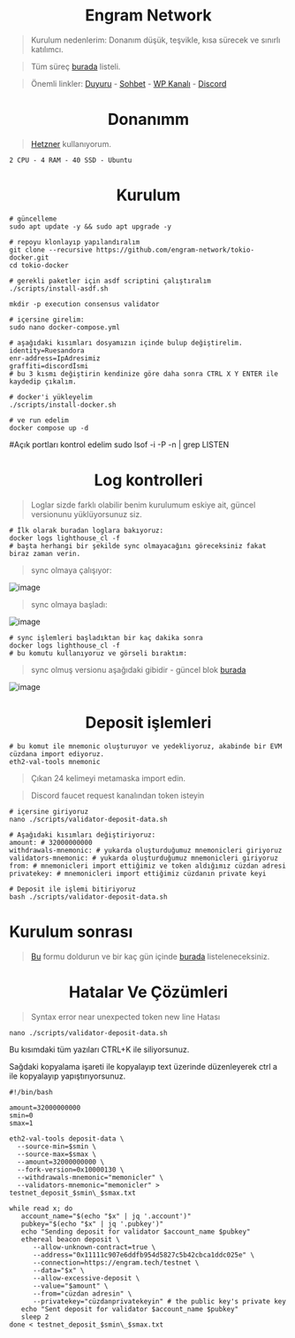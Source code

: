 <h1 align="center">Engram Network</h1>

> Kurulum nedenlerim: Donanım düşük, teşvikle, kısa sürecek ve sınırlı katılımcı.

> Tüm süreç [burada](https://engramnet.io/engram-tokio-testnet-program/) listeli.

> Önemli linkler: [Duyuru](https://t.me/RuesAnnouncement) - [Sohbet](https://t.me/RuesChat) -  [WP Kanalı](https://whatsapp.com/channel/0029VaBcj7V1dAw1H2KhMk34) - [Discord](https://discord.gg/pmaaU4J2)

<h1 align="center">Donanımm</h1>

> [Hetzner](https://github.com/ruesandora/Hetzner) kullanıyorum.

```
2 CPU - 4 RAM - 40 SSD - Ubuntu
```

<h1 align="center">Kurulum</h1>

```console
# güncelleme
sudo apt update -y && sudo apt upgrade -y

# repoyu klonlayıp yapılandıralım
git clone --recursive https://github.com/engram-network/tokio-docker.git
cd tokio-docker

# gerekli paketler için asdf scriptini çalıştıralım
./scripts/install-asdf.sh

mkdir -p execution consensus validator
```
```console
# içersine girelim:
sudo nano docker-compose.yml

# aşağıdaki kısımları dosyamızın içinde bulup değiştirelim.
identity=Ruesandora
enr-address=IpAdresimiz
graffiti=discordİsmi
# bu 3 kısmı değiştirin kendinize göre daha sonra CTRL X Y ENTER ile kaydedip çıkalım.

# docker'i yükleyelim
./scripts/install-docker.sh

# ve run edelim
docker compose up -d
```
#Açık portları kontrol edelim
sudo lsof -i -P -n | grep LISTEN

<h1 align="center">Log kontrolleri</h1>

> Loglar sizde farklı olabilir benim kurulumum eskiye ait, güncel versionunu yüklüyorsunuz siz.

```console
# İlk olarak buradan loglara bakıyoruz:
docker logs lighthouse_cl -f
# başta herhangi bir şekilde sync olmayacağını göreceksiniz fakat biraz zaman verin.
```

> sync olmaya çalışıyor: 

![image](https://github.com/ruesandora/Engram/assets/101149671/d042ce55-0131-4ee6-8b39-8d3d81f0b704)

> sync olmaya başladı:

![image](https://github.com/ruesandora/Engram/assets/101149671/e6f205d9-b938-4bb9-aac8-3f18863df468)


```console
# sync işlemleri başladıktan bir kaç dakika sonra
docker logs lighthouse_cl -f
# bu komutu kullanıyoruz ve görseli bıraktım:
```

> sync olmuş versionu aşağıdaki gibidir - güncel blok [burada](https://beaconscan.engram.tech/)

![image](https://github.com/ruesandora/Engram/assets/101149671/5feac68e-2cac-4dba-b15a-dc100f8f9632)


<h1 align="center">Deposit işlemleri</h1>

```console
# bu komut ile mnemonic oluşturuyor ve yedekliyoruz, akabinde bir EVM cüzdana import ediyoruz.
eth2-val-tools mnemonic
```

> Çıkan 24 kelimeyi metamaska import edin.

> Discord faucet request kanalından token isteyin

```console
# içersine giriyoruz
nano ./scripts/validator-deposit-data.sh

# Aşağıdaki kısımları değiştiriyoruz:
amount: # 32000000000
withdrawals-mnemonic: # yukarda oluşturduğumuz mnemonicleri giriyoruz
validators-mnemonic: # yukarda oluşturduğumuz mnemonicleri giriyoruz
from: # mnemonicleri import ettiğimiz ve token aldığımız cüzdan adresi
privatekey: # mnemonicleri import ettiğimiz cüzdanın private keyi

# Deposit ile işlemi bitiriyoruz
bash ./scripts/validator-deposit-data.sh
```

# Kurulum sonrası

> [Bu](https://docs.google.com/forms/d/e/1FAIpQLSeDF_UA5IDI49vJ99EmumHq3eyLhdiVaENTyobw2Egg9AgYhQ/viewform) formu doldurun ve bir kaç gün içinde [burada](https://nodemon.engram.tech/) listeleneceksiniz.


<h1 align="center">Hatalar Ve Çözümleri</h1>

> Syntax error near unexpected token new line Hatası
```
nano ./scripts/validator-deposit-data.sh
```
Bu kısımdaki tüm yazıları CTRL+K ile siliyorsunuz.

Sağdaki kopyalama işareti ile kopyalayıp text üzerinde düzenleyerek ctrl a ile kopyalayıp yapıştırıyorsunuz.

```
#!/bin/bash

amount=32000000000
smin=0
smax=1

eth2-val-tools deposit-data \
  --source-min=$smin \
  --source-max=$smax \
  --amount=32000000000 \
  --fork-version=0x10000130 \
  --withdrawals-mnemonic="memonicler" \
  --validators-mnemonic="memonicler" > testnet_deposit_$smin\_$smax.txt

while read x; do
   account_name="$(echo "$x" | jq '.account')"
   pubkey="$(echo "$x" | jq '.pubkey')"
   echo "Sending deposit for validator $account_name $pubkey"
   ethereal beacon deposit \
      --allow-unknown-contract=true \
      --address="0x11111c907e6ddfb954d5827c5b42cbca1ddc025e" \
      --connection=https://engram.tech/testnet \
      --data="$x" \
      --allow-excessive-deposit \
      --value="$amount" \
      --from="cüzdan adresin" \
      --privatekey="cüzdanprivatekeyin" # the public key's private key
   echo "Sent deposit for validator $account_name $pubkey"
   sleep 2
done < testnet_deposit_$smin\_$smax.txt



```

 




